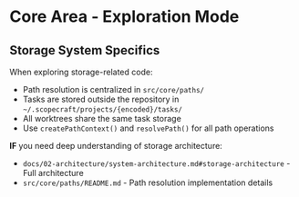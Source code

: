 # Core Area - Exploration Mode

## Storage System Specifics

When exploring storage-related code:
- Path resolution is centralized in `src/core/paths/`
- Tasks are stored outside the repository in `~/.scopecraft/projects/{encoded}/tasks/`
- All worktrees share the same task storage
- Use `createPathContext()` and `resolvePath()` for all path operations

**IF** you need deep understanding of storage architecture:
- `docs/02-architecture/system-architecture.md#storage-architecture` - Full architecture
- `src/core/paths/README.md` - Path resolution implementation details